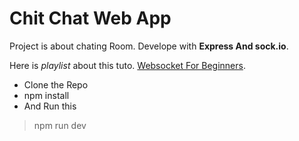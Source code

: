 # Chit Chat Web App

Project is about chating Room.
Develope with **Express And sock.io**.

Here is _playlist_ about this tuto. [Websocket For Beginners](https://youtube.com/playlist?list=PLwZEMnqb0yhevMuZrws7jCbfxjbOTcfNW).

- Clone the Repo
- npm install
- And Run this

> npm run dev

